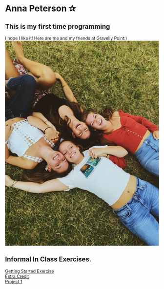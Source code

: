 # Anna Peterson ✰
## This is my first time programming
I hope I like it!
Here are me and my friends at Gravelly Point:)
![](IMG_7701.JPG)
## Informal In Class Exercises. 
[Getting Started Exercise](GettingStarted.md)  
[Extra Credit](ExtraCredit.md)          
[Project 1](CostaRica.png)
